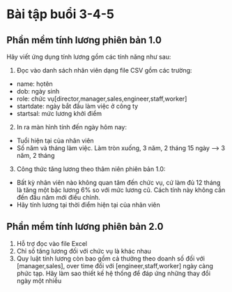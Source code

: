 # Bài tập buổi 3-4-5

## Phần mềm tính lương phiên bản 1.0
Hãy viết ứng dụng tính lương gồm các tính năng như sau:
1. Đọc vào danh sách nhân viên dạng file CSV gồm các trường: 
  - name: họtên
  - dob: ngày sinh
  - role: chức vụ[director,manager,sales,engineer,staff,worker]
  - startdate: ngày bắt đầu làm việc ở công ty
  - startsal: mức lương khởi điểm

2. In ra màn hình tính đến ngày hôm nay:
  - Tuổi hiện tại của nhân viên
  - Số năm và tháng làm việc. Làm tròn xuống, 3 năm, 2 tháng 15 ngày --> 3 năm, 2 tháng
  
3. Công thức tăng lương theo thâm niên phiên bản 1.0:
  - Bất kỳ nhân viên nào không quan tâm đến chức vụ, cứ làm đủ 12 tháng là tăng một bậc lương 6% so với mức lương cũ. Cách tính này không cần đến đầu năm mới điều chỉnh.
  - Hãy tính lương tại thời điểm hiện tại của nhân viên

## Phần mềm tính lương phiên bản 2.0
1. Hỗ trợ đọc vào file Excel
2. Chỉ số tăng lương đối với chức vụ là khác nhau
3. Quy luật tính lương còn bao gồm cả thưởng theo doanh số đối với [manager,sales], over time đối với [engineer,staff,worker]  ngày càng phức tạp.
Hãy làm sao thiết kế hệ thống để đáp ứng những thay đổi ngày một nhiều